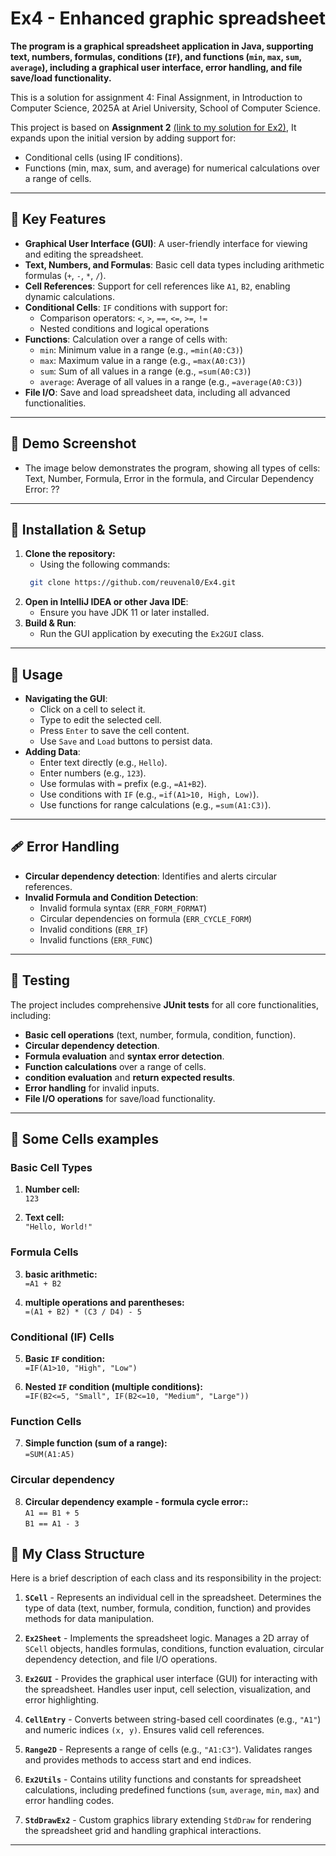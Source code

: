 # Ex4 - Enhanced graphic spreadsheet
**The program is a graphical spreadsheet application in Java, supporting text, numbers, formulas, conditions (`IF`), and functions (`min`, `max`, `sum`, `average`), including a graphical user interface, error handling, and file save/load functionality.**

This is a solution for assignment 4: Final Assignment, in Introduction to Computer Science, 2025A at Ariel University, School of Computer Science.

This project is based on **Assignment 2** [(link to my solution for Ex2)](https://github.com/reuvenal0/Ex2.git), It expands upon the initial version by adding support for:
 - Conditional cells (using IF conditions).
 - Functions (min, max, sum, and average) for numerical calculations over a range of cells.
---


## 🔑 Key Features
- **Graphical User Interface (GUI)**: A user-friendly interface for viewing and editing the spreadsheet.
- **Text, Numbers, and Formulas**: Basic cell data types including arithmetic formulas (`+`, `-`, `*`, `/`).
- **Cell References**: Support for cell references like `A1`, `B2`, enabling dynamic calculations.
- **Conditional Cells**: `IF` conditions with support for:
    - Comparison operators: `<`, `>`, `==`, `<=`, `>=`, `!=`
    - Nested conditions and logical operations
- **Functions**: Calculation over a range of cells with:
    - `min`: Minimum value in a range (e.g., `=min(A0:C3)`)
    - `max`: Maximum value in a range (e.g., `=max(A0:C3)`)
    - `sum`: Sum of all values in a range (e.g., `=sum(A0:C3)`)
    - `average`: Average of all values in a range (e.g., `=average(A0:C3)`)
- **File I/O**: Save and load spreadsheet data, including all advanced functionalities.

---

## 📸 Demo Screenshot
- The image below demonstrates the program, showing all types of cells: Text, Number, Formula, Error in the formula, and Circular Dependency Error:
??
---

## 🔧 Installation & Setup
1. **Clone the repository:**
   - Using the following commands: 
   ```sh
    git clone https://github.com/reuvenal0/Ex4.git
    ```
2. **Open in IntelliJ IDEA or other Java IDE**:
    - Ensure you have JDK 11 or later installed.
3. **Build & Run**:
   - Run the GUI application by executing the `Ex2GUI` class.
---

## 🚀 Usage
- **Navigating the GUI**:
    - Click on a cell to select it.
    - Type to edit the selected cell.
    - Press `Enter` to save the cell content.
    - Use `Save` and `Load` buttons to persist data.
- **Adding Data**:
    - Enter text directly (e.g., `Hello`).
    - Enter numbers (e.g., `123`).
    - Use formulas with `=` prefix (e.g., `=A1+B2`).
    - Use conditions with `IF` (e.g., `=if(A1>10, High, Low)`).
    - Use functions for range calculations (e.g., `=sum(A1:C3)`).
---

## 🩹 Error Handling
- **Circular dependency detection**: Identifies and alerts circular references.
- **Invalid Formula and Condition Detection**:
    - Invalid formula syntax (`ERR_FORM_FORMAT`)
    - Circular dependencies on formula (`ERR_CYCLE_FORM`)
    - Invalid conditions (`ERR_IF`)
    - Invalid functions (`ERR_FUNC`)
---

## 🧪 Testing
The project includes comprehensive **JUnit tests** for all core functionalities, including:
- **Basic cell operations** (text, number, formula, condition, function).
- **Circular dependency detection**.
- **Formula evaluation** and **syntax error detection**.
- **Function calculations** over a range of cells.
- **condition evaluation** and **return expected results**.
- **Error handling** for invalid inputs.
- **File I/O operations** for save/load functionality.
---

## 📌 Some Cells examples
### **Basic Cell Types**

1. **Number cell:**  
   ```123```

2. **Text cell:**  
   ```"Hello, World!"```
### **Formula Cells**

3. **basic arithmetic:**  
   ```=A1 + B2```

4. **multiple operations and parentheses:**  
   ```=(A1 + B2) * (C3 / D4) - 5```

### **Conditional (IF) Cells**

5. **Basic `IF` condition:**  
   ```=IF(A1>10, "High", "Low")```

6. **Nested `IF` condition (multiple conditions):**  
   ```=IF(B2<=5, "Small", IF(B2<=10, "Medium", "Large"))```

### **Function Cells**
7. **Simple function (sum of a range):**  
   ```=SUM(A1:A5)```

### **Circular dependency**
8. **Circular dependency example - formula cycle error::**  
    ```A1 == B1 + 5```  
    ```B1 == A1 - 3```


## 🧩 My Class Structure
Here is a brief description of each class and its responsibility in the project:

1. **`SCell`** - Represents an individual cell in the spreadsheet. Determines the type of data (text, number, formula, condition, function) and provides methods for data manipulation.

2. **`Ex2Sheet`** - Implements the spreadsheet logic. Manages a 2D array of `SCell` objects, handles formulas, conditions, function evaluation, circular dependency detection, and file I/O operations.

3. **`Ex2GUI`** - Provides the graphical user interface (GUI) for interacting with the spreadsheet. Handles user input, cell selection, visualization, and error highlighting.

4. **`CellEntry`** - Converts between string-based cell coordinates (e.g., `"A1"`) and numeric indices `(x, y)`. Ensures valid cell references.

5. **`Range2D`** - Represents a range of cells (e.g., `"A1:C3"`). Validates ranges and provides methods to access start and end indices.

6. **`Ex2Utils`** - Contains utility functions and constants for spreadsheet calculations, including predefined functions (`sum`, `average`, `min`, `max`) and error handling codes.

7. **`StdDrawEx2`** - Custom graphics library extending `StdDraw` for rendering the spreadsheet grid and handling graphical interactions.
---



